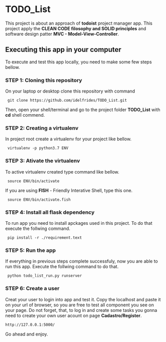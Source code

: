 # TODO_List


This project is about an approach  of **todoist** project manager app.
This project apply the **CLEAN CODE filosophy and SOLID principles**  and software design patter **MVC - Model-View-Controller**. 


## Executing this app in your computer
To execute and test this app locally, you need to make some few steps bellow.


### STEP 1: Cloning this repository

On your laptop or desktop clone this repository with command 

     git clone https://github.com/idelfrides/TODO_List.git 


Then, open your shell/terminal and go to the project folder **TODO_List**  with **cd** shell commend.

### STEP 2: Creating a virtualenv 

In project root create a virtualenv for your project like bellow.

     virtualenv -p python3.7 ENV 


### STEP 3: Ativate the virtualenv 

To active virtualenv created  type command  like bellow.

     source ENV/bin/activate
     
If you are using **FISH** - Friendly Interative Shell, type this one.

     source ENV/bin/activate.fish
     

### STEP 4: Install all flask dependency

To run app you need to install apckages used in this project. To do that execute the follwing  command.

     pip install -r ./requirement.text


### STEP 5: Run the app

If everything in previous steps complete successfuly, now you are able to run this app. Execute  the follwing  command to do that.

     python todo_list_run.py runserver
     

### STEP 6: Create a user

Creat your user to login into app and test it.  Copy the localhost and paste it on your url of browser, so you are free to test all component you see on your page. Do not forget, that, to log in and create some tasks you gonna need to create your own user acount on page **Cadastro/Register**. 

    http://127.0.0.1:5000/
     

Go ahead and enjoy.
 







